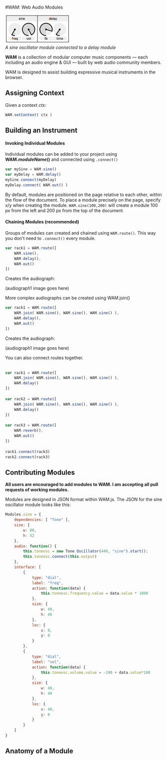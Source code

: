 #WAM: Web Audio Modules

![Demo Image](pic.png)
<br>*A sine oscillator module connected to a delay module*

**WAM** is a collection of modular computer music components –– each including an audio engine & GUI –– built by web audio community members.

WAM is designed to assist building expressive musical instruments in the browser.


## Assigning Context

Given a context *ctx*:

```js
WAM.setContext( ctx )
```

## Building an Instrument

#### Invoking Individual Modules

Individual modules can be added to your project using **WAM.*moduleName*()** and connected using `.connect()`

```js
var mySine = WAM.sine()
var myDelay = WAM.delay()
mySine.connect(myDelay)
myDelay.connect( WAM.out() )
```

By default, modules are positioned on the page relative to each other, within the flow of the document. To place a module precisely on the page, specify x/y when creating the module. `WAM.sine(100,200)` will create a module 100 px from the left and 200 px from the top of the document.

#### Chaining Modules (recommended)

Groups of modules can created and chained using `WAM.route()`. This way you don't need to `.connect()` every module.

```js
var rack1 = WAM.route([
	WAM.sine(),
	WAM.delay(),
	WAM.out()
])
```

Creates the audiograph:

(audiograph1 image goes here)

More complex audiographs can be created using WAM.join()

```js
var rack1 = WAM.route([
	WAM.join( WAM.sine(), WAM.sine(), WAM.sine() ),
	WAM.delay(),
	WAM.out()
])
```

Creates the audiograph:

(audiograph1 image goes here)

You can also connect routes together.

```js

var rack1 = WAM.route([
	WAM.join( WAM.sine(), WAM.sine(), WAM.sine() ),
	WAM.delay()
])

var rack2 = WAM.route([
	WAM.join( WAM.sine(), WAM.sine(), WAM.sine() ),
	WAM.delay()
])

var rack3 = WAM.route([
	WAM.reverb(),
	WAM.out()
])

rack1.connect(rack3)
rack2.connect(rack3)
```


## Contributing Modules

**All users are encouraged to add modules to WAM. I am accepting all pull requests of working modules.** 

Modules are designed in JSON format within WAM.js. The JSON for the sine oscillator module looks like this:

```js
Modules.sine = { 
	dependencies: [ "Tone" ],
	size: {
		w: 80,
		h: 52
	},
	audio: function() {
		this.toneosc = new Tone.Oscillator(440, "sine").start();
		this.toneosc.connect(this.output)
	},
	interface: [
		{
			type: "dial",
			label: "freq",
			action: function(data) {
				this.toneosc.frequency.value = data.value * 1000
			},
			size: {
				w: 40,
				h: 40
			},
			loc: {
				x: 0,
				y: 0
			}
		},
		{
			type: "dial",
			label: "vol",
			action: function(data) {
				this.toneosc.volume.value = -100 + data.value*100
			},
			size: {
				w: 40,
				h: 40
			},
			loc: {
				x: 40,
				y: 0
			}
		}
	]
}
```

## Anatomy of a Module
